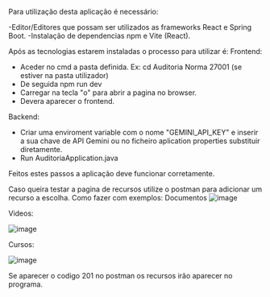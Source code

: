 Para utilização desta aplicação é necessário:

-Editor/Editores que possam ser utilizados as frameworks React e Spring Boot.
-Instalação de dependencias npm e Vite (React).

Após as tecnologias estarem instaladas o processo para utilizar é:
Frontend:
- Aceder no cmd a pasta definida. Ex: cd Auditoria Norma 27001 (se estiver na pasta utilizador)
- De seguida npm run dev
- Carregar na tecla "o" para abrir a pagina no browser.
- Devera aparecer o frontend.

Backend:
- Criar uma enviroment variable com o nome "GEMINI_API_KEY" e inserir a sua chave de API Gemini ou no ficheiro aplication properties substituir diretamente.
- Run AuditoriaApplication.java

Feitos estes passos a aplicação deve funcionar corretamente.

Caso queira testar a pagina de recursos utilize o postman para adicionar um recurso a escolha.
Como fazer com exemplos:
Documentos
![image](https://github.com/user-attachments/assets/a07b0244-c1ad-4f1e-99ca-0a3b30d5ed07)

Videos:

![image](https://github.com/user-attachments/assets/feda919f-021b-4f3f-b6ed-d9269ae412e4)

Cursos:

![image](https://github.com/user-attachments/assets/6971f4cf-64b9-4494-8ea7-a5670b92b999)

Se aparecer o codigo 201 no postman os recursos irão aparecer no programa.
